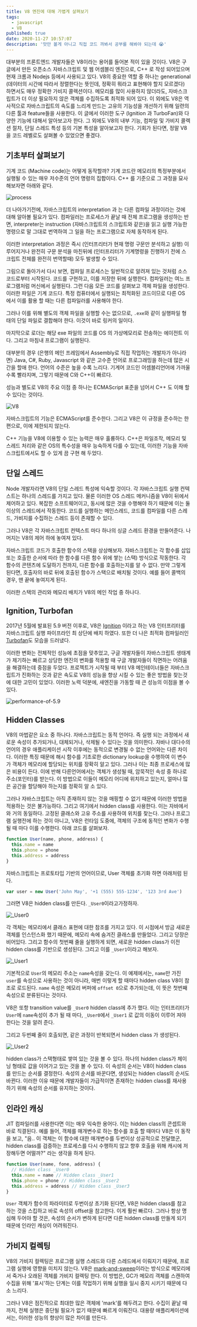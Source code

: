 ```yaml
---
title: V8 엔진에 대해 가볍게 살펴보기
tags:
  - javascript
  - V8
published: true
date: 2020-11-27 10:57:07
description: '맛만 볼게 아니고 직접 코드 까봐서 공부를 해봐야 되는데 😭'
---
```


대부분의 프론트엔드 개발자들은 V8이라는 용어를 들어본 적이 있을 것이다. V8은 구글에서 만든 오픈소스 자바스크립트 및 웹 어셈블리 엔진으로, C++ 로 작성 되어있으며 현재 크롬과 Nodejs 등에서 사용되고 있다. V8의 중요한 역할 중 하나는 generational (데이터의 시간에 따라서 정렬한다는 뜻인데, 정확히 뭐라고 표현해야 할지 모르겠다) 하면서도 매우 정확한 가비지 콜렉션이다. 메모리를 많이 사용하지 않더라도, 자바스크립트가 더 이상 필요하지 않은 객체를 수집하도록 최적화 되어 있다. 이 외에도 V8은 역사적으로 자바스크립트의 속도를 느리게 만드는 고유의 기능성을 개선하기 위해 일련의 다른 툴과 feature들을 사용한다. 이 글에서 이러한 도구 (Ignition 과 TurboFan)와 다양한 기능에 대해서 알아보고자 한다. 그 외에도 V8의 내부 기능, 컴파일 및 가비지 콜렉션 절차, 단일 스레드 특성 등의 기본 특성을 알아보고자 한다. 기회가 된다면, 정말 V8을 코드 레벨로도 살펴볼 수 있었으면 좋겠다.

## 기초부터 살펴보기

기계 코드 (Machine code)는 어떻게 동작할까? 기계 코드란 메모리의 특정부분에서 실행될 수 있는 매우 저수준의 언어 명령의 집합이다. C++ 를 기준으로 그 과정을 묘사해보자면 아래와 같다.

![process](https://d33wubrfki0l68.cloudfront.net/b08f7bc5a007ad810a62c6c2edf1510bcd18001f/2f357/images/blog/2020-07/figure01.png)

더 나아가기전에, 자바스크립트의 interpretation 과 는 다른 컴파일 과정이라는 것에 대해 알아볼 필요가 있다. 컴파일러는 프로세스가 끝날 때 전체 프로그램을 생성하는 반면, interpreter는 instruction (자바스크립트의 스크립트와 같은)을 읽고 실행 가능한 명령으로 말 그대로 번역하여 그 일을 하는 프로그램으로 자체 동작하게 된다.

이러한 interpretation 과정은 즉시 (인터프리터가 현재 명령 구문만 분석하고 실행) 이루어지거나 완전히 구문 분석을 마친뒤에 (인터프리터가 기계명령을 진행하기 전에 스크립트 전체를 완전히 번역할때) 모두 발생할 수 있다.

그림으로 돌아가서 다시 보면, 컴파일 프로세스는 일반적으로 알려져 있는 것처럼 소스코드로부터 시작된다. 코드를 구현하고, 이를 저장한 뒤에 실행한다. 컴파일러는 여느 프로그램처럼 머신에서 실행된다. 그런 다음 모든 코드를 살펴보고 객체 파일을 생성한다. 이러한 파일은 기계 코드다. 특정 컴퓨터에서 실행되는 최적화된 코드이므로 다른 OS 에서 이를 활용 할 때는 다른 컴파일러를 사용해야 한다.

그러나 이를 위해 별도의 객체 파일을 실행할 수는 없으므로, `.exe`와 같이 실행파일 형태의 단일 파일로 결합해야 한다. 이것이 바로 링커의 일이다.

마지막으로 로더는 해당 exe 파일의 코드를 OS 의 가상메모리로 전송하는 에이전트 이다. 그리고 마침내 프로그램이 실행된다.

대부분의 경우 (은행의 메인 프레임에서 Assembly로 직접 작업하는 개발자가 아니라면) Java, C#, Ruby, Javascript 와 같은 고수준 언어로 프로그래밍을 하는데 많은 시간을 할애 한다. 언어의 수준은 높을 수록 느리다. 기계어 코드인 어셈블리언어에 가까울 수록 빨라지며, 그렇기 때문에 C와 C++이 빠르다.

성능과 별도로 V8의 주요 이점 중 하나는 ECMAScript 표준을 넘어서 C++ 도 이해 할 수 있다는 것이다.

![V8](https://d33wubrfki0l68.cloudfront.net/d056b38131c76fa5337d0fc172b70382662d87e6/8f55e/images/blog/2020-07/figure02.png)

자바스크립트의 기능은 ECMAScript를 준수한다. 그리고 V8은 이 규정을 준수하는 한편으로, 이에 제한되지 않는다.

C++ 기능을 V8에 이용할 수 있는 능력은 매우 훌륭하다. C++은 파일조작, 메모리 및 스레드 처리와 같은 OS의 특수성을 매우 능숙하게 다를 수 있는데, 이러한 기능을 자바스크립트에서도 할 수 있게 끔 구현 해 두었다.

## 단일 스레드

Node 개발자라면 V8의 단일 스레드 특성에 익숙할 것이다. 각 자바스크립트 실행 컨텍스트는 하나의 스레드를 가지고 있다. 물론 이러한 OS 스레드 메커니즘을 V8이 뒤에서 제어하고 있다. 복잡한 소프트웨어이고, 동시에 많은 것을 수행해야 하기 때문에 이는 둘 이상의 스레드에서 작동한다. 코드를 실행하는 메인스레드, 코드를 컴파일를 다른 스레드, 가비지를 수집하는 스레드 등이 존재할 수 있다.

그러나 V8은 각 자바스크립트 컨텍스트 마다 하나의 싱글 스레드 환경을 만들어준다. 나머지는 V8의 제어 하에 놓여져 있다.

자바스크립트 코드가 호출한 함수의 스택을 상상해보자. 자바스크립트는 각 함수를 삽입 또는 호출한 순서에 따라 한 함수를 다른 함수 위에 쌓는 (스택) 방식으로 작동한다. 각 함수의 콘텐츠에 도달하기 전까지, 다른 함수를 호출하는지를 알 수 없다. 만약 그렇게 된다면, 호출자의 바로 뒤에 호출된 함수가 스택으로 배치될 것이다. 예를 들어 콜백의 경우, 맨 끝에 놓여지게 된다.

이러한 스택의 관리와 메모리 배치가 V8의 메인 작업 중 하나다.

## Ignition, Turbofan

2017년 5월에 발표된 5.9 버전 이후로, V8은 [Ignition](https://v8.dev/docs/ignition) 이라고 하는 V8 인터프리터를 자바스크립트 실행 파이프라인 최 상단에 배치 하였다. 또한 더 나은 최적화 컴파일러인 [Turbofan](https://v8.dev/docs/turbofan)도 모습을 드러냈다.

이러한 변화는 전체적인 성능에 초점을 맞추었고, 구글 개발자들이 자바스크립트 생태계가 제기하는 빠르고 상당한 엔진의 변화를 적용할 때 구글 개발자들이 직면하는 어려움을 해결하는데 중점을 두었다. 프로젝트가 시작될 때 부터 V8 메인테이너들은 자바스크립트가 진화하는 것과 같은 속도로 V8의 성능을 향상 시킬 수 있는 좋은 방법을 찾는것에 대한 고민이 있었다. 이러한 노력 덕분에, 새엔진을 가동할 때 큰 성능의 이점을 볼 수 있다.

![performance-of-5.9](https://d33wubrfki0l68.cloudfront.net/c145cd3d5a9719cb841c61baf13fef7819b41450/c4b00/images/blog/2020-07/figure03.png)

## Hidden Classes

V8의 마법같은 요소 중 하나다. 자바스크립트는 동적 언어다. 즉 실행 되는 과정에서 새로운 속성이 추가되거나, 대체되거나, 삭제될 수 있다는 것을 의미한다. 자바나 대다수의 언어의 경우 애플리케이션 시작 이후에는 동적으로 변경될 수 없는 언어와는 다른 차이다. 이러한 특징 때문에 해시 함수를 기초로한 dictionary lookup을 수행하여 이 변수가 객체가 메모리에 할당되는 위치를 장확히 알고 있다. 그러나 이는 최종 프로세스에 많은 비용이 든다. 이에 반해 다른언어에서는 객체가 생성될 때, 암묵적인 속성 중 하나로 주소(포인터)를 받는다. 이 방법으로 이들이 메모리 어디에 위치하고 있는지, 얼마나 많은 공간을 할당해야 하는지를 정확히 알 소 있다.

그러나 자바스크립트는 아직 존재하지 않는 것을 매핑할 수 없기 때문에 이러한 방법을 적용하는 것은 불가능하다. 그리고 여기에서 hidden class를 사용한다. 이는 자바에서와 거의 동일하다. 고정된 클래스와 고유 주소를 사용하여 위치를 찾는다. 그러나 프로그램 실행전에 하는 것이 아니고, V8은 런타임 도중에, 객체의 구조에 동적인 변화가 수행될 때 마다 이를 수행한다. 아래 코드를 살펴보자.

```javascript
function User(name, phone, address) {
  this.name = name
  this.phone = phone
  this.address = address
}
```

자바스크립트는 프로토타입 기반의 언어이므로, User 객체를 초기화 하면 아래처럼 된다.

```javascript
var user = new User('John May', '+1 (555) 555-1234', '123 3rd Ave')
```

그러면 V8은 hidden class를 만든다. `_User0`이라고가정하자.

![_User0](https://d33wubrfki0l68.cloudfront.net/a875a24a8469140ca028f18f67a9b2c3f46cdef3/51e3d/images/blog/2020-07/figure04.png)

각 객체는 메모리에서 클래스 표현에 대한 참조를 가지고 있다. 이 시점에서 방금 새로운 객체를 인스턴스화 했기 때문에, 메모리 속에 숨겨진 클래스를 만들었다. 그리고 당장은 비어있다. 그리고 함수의 첫번째 줄을 실행하게 되면, 새로운 hidden class가 이전 hidden class를 기반으로 생성된다. 그리고 이를 `_User1`이라고 해보자.

![_User1](https://d33wubrfki0l68.cloudfront.net/af62dca2334af839e484b038be90d54bb3119a22/ccce1/images/blog/2020-07/figure05.png)

기본적으로 `User`의 메모리 주소는 `name`속성을 갖는다. 이 예제에서는, `name`만 가진 `user`를 속성으로 사용하는 것이 아니라, 매번 이렇게 할 때마다 hidden class V8이 참조로 로드된다. `name` 속성은 메모리 버퍼에 `offset 0`으로 추가되는데, 이 뜻은 첫번째 속성으로 분류된다는 것이다.

V8은 또항 transition value를 `_User0` hidden class에 추가 했다. 이는 인터프리터가 `User`에 `name`속성이 추가 될 때 마다, `_User0`에서 `_User1` 로 값의 이동이 이루어 져야 한다는 것을 알려 준다.

그리고 두번째 줄이 호출되면, 같은 과정이 반복되면서 hidden class 가 생성된다.

![_User2](https://d33wubrfki0l68.cloudfront.net/1ab5bbae18ab7ed6fccc301c742ba15dd9599503/57581/images/blog/2020-07/figure06.png)

hidden class가 스택형태로 쌓여 있는 것을 볼 수 있다. 하나의 hidden class가 체이닝 형태로 값을 이어가고 있는 것을 볼 수 있다. 이 속성의 순서는 V8이 hidden class를 만드는 순서를 결정한다. 속성의 순서를 바꾼다면, 생성되는 hidden class의 순서도 바뀐다. 이러한 이유 때문에 개발자들이 가급적이면 존재하는 hidden class를 재사용하기 위해 속성의 순서를 유지하는 것이다.

## 인라인 캐싱

JIT 컴파일러를 사용한다면 이는 매우 익숙한 용어다. 이는 hidden class의 콘셉트와 바로 직결된다. 예를 들어, 객체를 매개변수로 하는 함수를 호출 할 때마다 V8은 이 동작을 보고, "음.. 이 객체는 이 함수에 대한 매개변수를 두번이상 성공적으로 전달했군, hidden class를 검증하는 프로세스를 다시 수행하지 않고 향후 호출을 위해 캐시에 저장해두면 어떨까?" 라는 생각을 하게 된다.

```javascript
function User(name, fone, address) {
  // Hidden class _User0
  this.name = name // Hidden class _User1
  this.phone = phone // Hidden class _User2
  this.address = address // Hidden class _User3
}
```

`User` 객체가 함수의 파라미터로 두번이상 초기화 된다면, V8은 hidden class를 참고하는 것을 스킵하고 바로 속성의 offset을 참고한다. 이게 훨씬 빠르다. 그러나 항상 명심해 두어야 할 것은, 속성의 순서가 변하게 된다면 다른 hidden class를 만들게 되기 때문에 인라인 캐싱이 어려워진다.

## 가비지 컬렉팅

V8의 가비지 컬렉팅은 프로그램 실행 스레드와 다른 스레드에서 이뤄지기 때문에, 프로그램 실행에 영향을 미치지 않는다. V8은 [mark-and-sweep](https://en.wikipedia.org/wiki/Tracing_garbage_collection#Copying_vs._mark-and-sweep_vs._mark-and-don't-sweep)이라는 방식으로 메모리에서 죽거나 오래된 객체를 가비지 컬렉팅 한다. 이 방법은, GC가 메모리 객체를 스캔하여 수집을 위해 '표시'하는 단계는 이를 작업하기 위해 실행을 일시 중지 시키기 때문에 다소 느리다.

그러나 V8은 점진적으로 최대한 많은 객체에 'mark'를 해두려고 한다. 수집이 끝날 때 까지, 전체 실행은 중단될 필요가 없기 때문에 빠르게 이뤄진다. 대용량 애플리케이션에서는, 이러한 성능의 향상이 많은 차이를 만든다.
